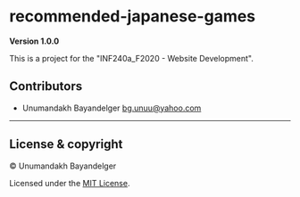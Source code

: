 # recommended-japanese-games

**Version 1.0.0**

This is a project for the "INF240a_F2020 - Website Development".

## Contributors

- Unumandakh Bayandelger <bg.unuu@yahoo.com>

---

## License & copyright

© Unumandakh Bayandelger

Licensed under the [MIT License](LICENSE).
